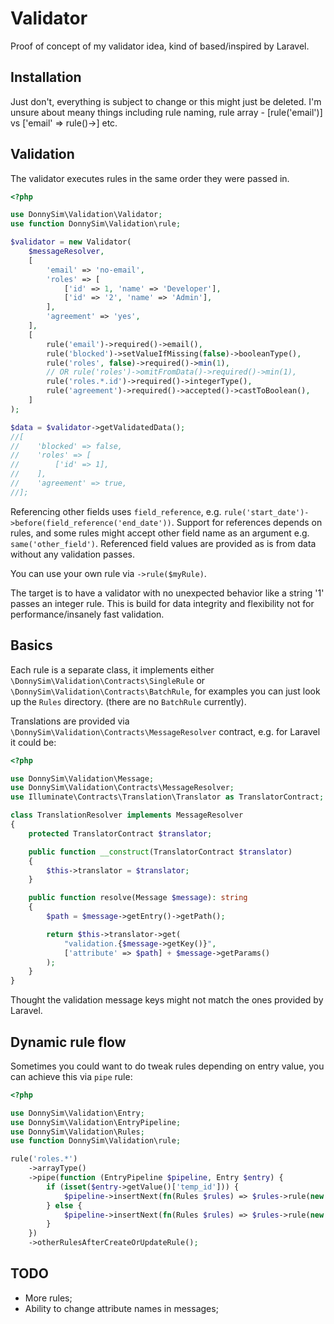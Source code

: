 # Validator

Proof of concept of my validator idea, kind of based/inspired by Laravel.

## Installation

Just don't, everything is subject to change or this might just be deleted.
I'm unsure about meany things including rule naming, rule array - [rule('email')] vs ['email' => rule()->] etc.

## Validation

The validator executes rules in the same order they were passed in.

```php
<?php

use DonnySim\Validation\Validator;
use function DonnySim\Validation\rule;

$validator = new Validator(
    $messageResolver,
    [
        'email' => 'no-email',
        'roles' => [
            ['id' => 1, 'name' => 'Developer'],
            ['id' => '2', 'name' => 'Admin'],
        ],
        'agreement' => 'yes',
    ],
    [
        rule('email')->required()->email(),
        rule('blocked')->setValueIfMissing(false)->booleanType(),
        rule('roles', false)->required()->min(1),
        // OR rule('roles')->omitFromData()->required()->min(1),
        rule('roles.*.id')->required()->integerType(),
        rule('agreement')->required()->accepted()->castToBoolean(),
    ]
);

$data = $validator->getValidatedData();
//[
//    'blocked' => false,
//    'roles' => [
//        ['id' => 1],
//    ],
//    'agreement' => true,
//];
```

Referencing other fields uses `field_reference`, e.g. `rule('start_date')->before(field_reference('end_date'))`.
Support for references depends on rules, and some rules might accept other field name as an argument e.g. `same('other_field')`.
Referenced field values are provided as is from data without any validation passes.

You can use your own rule via `->rule($myRule)`.

The target is to have a validator with no unexpected behavior like a string '1' passes an integer rule.
This is build for data integrity and flexibility not for performance/insanely fast validation.

## Basics

Each rule is a separate class, it implements either `\DonnySim\Validation\Contracts\SingleRule` or
`\DonnySim\Validation\Contracts\BatchRule`, for examples you can just look up the `Rules` directory.
(there are no `BatchRule` currently).

Translations are provided via `\DonnySim\Validation\Contracts\MessageResolver` contract, e.g. for Laravel it could be:

```php
<?php

use DonnySim\Validation\Message;
use DonnySim\Validation\Contracts\MessageResolver;
use Illuminate\Contracts\Translation\Translator as TranslatorContract;

class TranslationResolver implements MessageResolver
{
    protected TranslatorContract $translator;

    public function __construct(TranslatorContract $translator)
    {
        $this->translator = $translator;
    }

    public function resolve(Message $message): string
    {
        $path = $message->getEntry()->getPath();

        return $this->translator->get(
            "validation.{$message->getKey()}",
            ['attribute' => $path] + $message->getParams()
        );
    }
}
```

Thought the validation message keys might not match the ones provided by Laravel.

## Dynamic rule flow

Sometimes you could want to do tweak rules depending on entry value, you can achieve this via `pipe` rule:

```php
<?php

use DonnySim\Validation\Entry;
use DonnySim\Validation\EntryPipeline;
use DonnySim\Validation\Rules;
use function DonnySim\Validation\rule;

rule('roles.*')
    ->arrayType()
    ->pipe(function (EntryPipeline $pipeline, Entry $entry) {
        if (isset($entry->getValue()['temp_id'])) {
            $pipeline->insertNext(fn(Rules $rules) => $rules->rule(new CreateRoleRule()));
        } else {
            $pipeline->insertNext(fn(Rules $rules) => $rules->rule(new UpdateRoleRule()));
        }
    })
    ->otherRulesAfterCreateOrUpdateRule();
```

## TODO

- More rules;
- Ability to change attribute names in messages;
